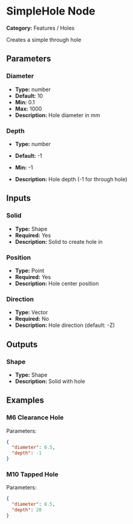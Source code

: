 
# SimpleHole Node

**Category:** Features / Holes

Creates a simple through hole

## Parameters


### Diameter
- **Type:** number
- **Default:** 10
- **Min:** 0.1
- **Max:** 1000
- **Description:** Hole diameter in mm


### Depth
- **Type:** number
- **Default:** -1
- **Min:** -1

- **Description:** Hole depth (-1 for through hole)


## Inputs


### Solid
- **Type:** Shape
- **Required:** Yes
- **Description:** Solid to create hole in


### Position
- **Type:** Point
- **Required:** Yes
- **Description:** Hole center position


### Direction
- **Type:** Vector
- **Required:** No
- **Description:** Hole direction (default: -Z)


## Outputs


### Shape
- **Type:** Shape
- **Description:** Solid with hole



## Examples


### M6 Clearance Hole


Parameters:
```json
{
  "diameter": 6.5,
  "depth": -1
}
```


### M10 Tapped Hole


Parameters:
```json
{
  "diameter": 8.5,
  "depth": 20
}
```

